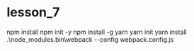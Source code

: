 # lesson_7
npm install
npm init -y
npm install -g yarn
yarn init
yarn install
 .\node_modules\.bin\webpack --config webpack.config.js